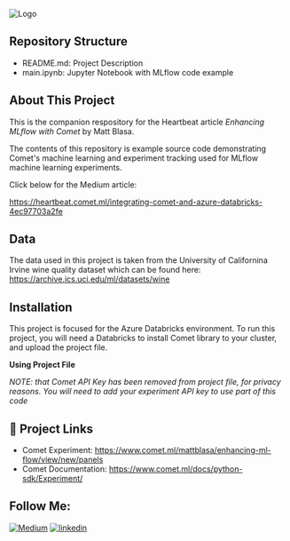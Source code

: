 

![Logo](https://i.ibb.co/QD7zJ3d/integrating.png)


## Repository Structure
* README.md: Project Description
* main.ipynb: Jupyter Notebook with MLflow code example 

## About This Project

This is the companion respository for the Heartbeat article <i>Enhancing MLflow with Comet</i>
by Matt Blasa.  

The contents of this repository is example source code demonstrating Comet's machine learning
and experiment tracking used for MLflow machine learning experiments. 

Click below for the Medium article: 

https://heartbeat.comet.ml/integrating-comet-and-azure-databricks-4ec97703a2fe

## Data 

The data used in this project is taken from the University of Californina Irvine wine quality dataset which can be found here:
https://archive.ics.uci.edu/ml/datasets/wine

## Installation

This project is focused for the Azure Databricks environment. 
To run this project, you will need a Databricks to install Comet library to your cluster, 
and upload the project file. 


<b>Using Project File</b>

<i>NOTE: that Comet API Key has been removed from project file, for privacy reasons. 
You will need to add your experiment API key to use part of this code </i>


## 🔗  Project Links

* Comet Experiment: https://www.comet.ml/mattblasa/enhancing-ml-flow/view/new/panels
* Comet Documentation: https://www.comet.ml/docs/python-sdk/Experiment/


## Follow Me:
[![Medium](https://img.shields.io/badge/Medium-12100E?style=for-the-badge&logo=medium&logoColor=white)](https://blaza.medium.com/)
[![linkedin](https://img.shields.io/badge/linkedin-0A66C2?style=for-the-badge&logo=linkedin&logoColor=white)](https://www.linkedin.com/in/mblasa/)


